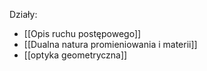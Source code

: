 Działy:
- [[Opis ruchu postępowego]]
- [[Dualna natura promieniowania i materii]]
- [[optyka geometryczna]]